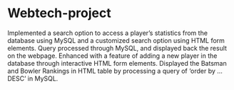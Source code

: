 # Webtech-project
Implemented a search option to access a player’s statistics from the database using MySQL
and a customized search option using HTML form elements. 
Query processed through MySQL, and displayed back the result on the webpage.
Enhanced with a feature of adding a new player in the database through interactive HTML form elements.
Displayed the Batsman and Bowler Rankings in HTML table by processing a query of ‘order by … DESC’ in MySQL.
